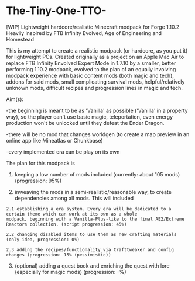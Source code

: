 # The-Tiny-One-TTO-
[WIP] Lightweight hardcore/realistic Minecraft modpack for Forge 1.10.2
Heavily inspired by FTB Infinity Evolved, Age of Engineering and Homestead

This is my attempt to create a realistic modpack (or hardcore, as you put it) for lightweight PCs. Created originally as a project on an Apple Mac Air to replace FTB Infinity Envolved Expert Mode in 1.7.10 by a smaller, better performing 1.10.2 modpack, evolved to the plan of an equally involving modpack experience with basic content mods (both magic and tech), addons for said mods, small complicating survival mods, helpful/relatively unknown mods, difficult recipes and progression lines in magic and tech.

Aim(s):

  -the beginning is meant to be as 'Vanilla' as possible ('Vanilla' in a property way), so the player can't use basic magic,
   teleportation, even energy production won't be unlocked until they defeat the Ender Dragon.
   
  -there will be no mod that changes worldgen (to create a map preview in an online app like Mineatlas or Chunkbase)
  
  -every implemented era can be play on its own
  



The plan for this modpack is
  1. keeping a low number of mods included (currently: about 105 mods) (progression: 95%)
  
  2. inweaving the mods in a semi-realistic/reasonable way, to create dependencies among all mods. 
  This will included
  
    2.1 establishing a era system. Every era will be dedicated to a certain theme which can work at its own as a whole 
    modpack, beginning with a Vanilla-Plus-like to the final AE2/Extreme Reactors collection. (script progression: 45%)
    
    2.2 changing disabled items to use them as new crafting materials (only idea, progression: 0%)
    
    2.3 adding the recipes/functionality via Crafttweaker and config changes (progression: 15% (pessimistic))
  
  3. (optional) adding a quest book and enriching the quest with lore (especially for magic mods) (progression: -%)
